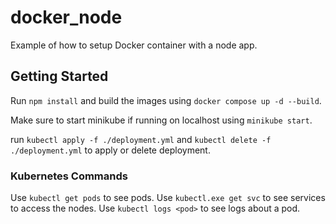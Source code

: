 # docker_node


Example of how to setup Docker container with a node app.

## Getting Started

Run ```npm install``` and build the images using ```docker compose up -d --build```.

Make sure to start minikube if running on localhost using ```minikube start```.

run ```kubectl apply -f ./deployment.yml``` and ```kubectl delete -f ./deployment.yml``` to apply or delete deployment.
### Kubernetes Commands

Use ```kubectl get pods``` to see pods.
Use ```kubectl.exe get svc``` to see services to access the nodes.
Use ```kubectl logs <pod>``` to see logs about a pod.
